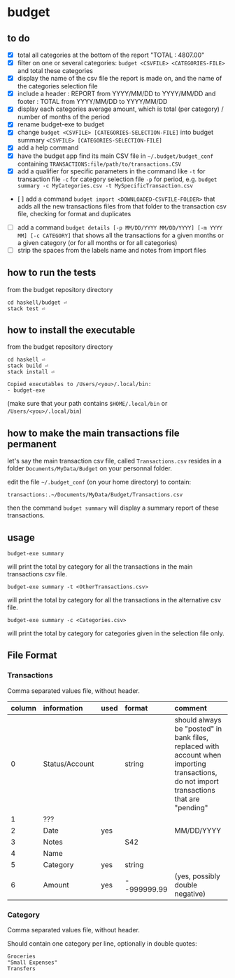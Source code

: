 # budget

## to do

- [X] total all categories at the bottom of the report "TOTAL         : 4807.00"
- [X] filter on one or several categories: `budget <CSVFILE> <CATEGORIES-FILE>` and total these categories
- [X] display the name of the csv file the report is made on, and the name of the categories selection file
- [X] include a header : REPORT from YYYY/MM/DD to YYYY/MM/DD and footer : TOTAL from YYYY/MM/DD to YYYY/MM/DD
- [X] display each categories average amount, which is total (per category) / number of months of the period
- [X] rename budget-exe to budget
- [X] change `budget <CSVFILE> [CATEGORIES-SELECTION-FILE]` into  budget summary `<CSVFILE> [CATEGORIES-SELECTION-FILE]`
- [X] add a help command
- [X] have the budget app find its main CSV file in `~/.budget/budget_conf` containing `TRANSACTIONS:file/path/to/transactions.CSV` 
- [X] add a qualifier for specific parameters in the command  like `-t` for transaction file `-c` for category selection file `-p` for period, e.g. `budget summary -c MyCategories.csv -t MySpecificTransaction.csv`
- [ ] add a command `budget import <DOWNLOADED-CSVFILE-FOLDER>` that adds all the new transactions files from that folder to the transaction csv file, checking for format and duplicates
- [ ] add a command `budget details [-p MM/DD/YYYY MM/DD/YYYY] [-m YYYY MM] [-c CATEGORY]` that shows all the transactions for a given months or a given category (or for all months or for all categories)
- [ ] strip the spaces from the labels name and notes from import files

## how to run the tests

from the budget repository directory

    cd haskell/budget ⏎
    stack test ⏎

## how to install the executable

from the budget repository directory

    cd haskell ⏎
    stack build ⏎
    stack install ⏎
    
    Copied executables to /Users/<you>/.local/bin:
    - budget-exe

(make sure that your path contains `$HOME/.local/bin` or `/Users/<you>/.local/bin`)

## how to make the main transactions file permanent

let's say the main transaction csv file, called `Transactions.csv` resides in a folder `Documents/MyData/Budget` on your personnal folder.

edit the file `~/.budget_conf` (on your home directory) to contain:

    transactions:.~/Documents/MyData/Budget/Transactions.csv

then the command `budget summary` will display a summary report of these transactions.

## usage

    budget-exe summary 

will print the total by category for all the transactions in the main transactions csv file.

    budget-exe summary -t <OtherTransactions.csv>

will print the total by category for all the transactions in the alternative csv file.


    budget-exe summary -c <Categories.csv>

will print the total by category for categories given in the selection file only.

## File Format

### Transactions

Comma separated values file, without header.

| column | information | used | format | comment |
| :--    | :--         | :--  | :--    | :--     |
| 0  |  Status/Account |  | string | should always be "posted" in bank files, replaced with account when importing transactions, do not import transactions that are "pending" |
| 1 |  ??? |     | | |
| 2 |  Date | yes |     | MM/DD/YYYY |
| 3 |  Notes |   |S42 | |
| 4 |  Name |    | | |
| 5 |  Category | yes       | string | |
| 6 |  Amount | yes        | --999999.99 | (yes, possibly double negative) |

### Category

Comma separated values file, without header.

Should contain one category per line, optionally in double quotes:

    Groceries
    "Small Expenses"
    Transfers



